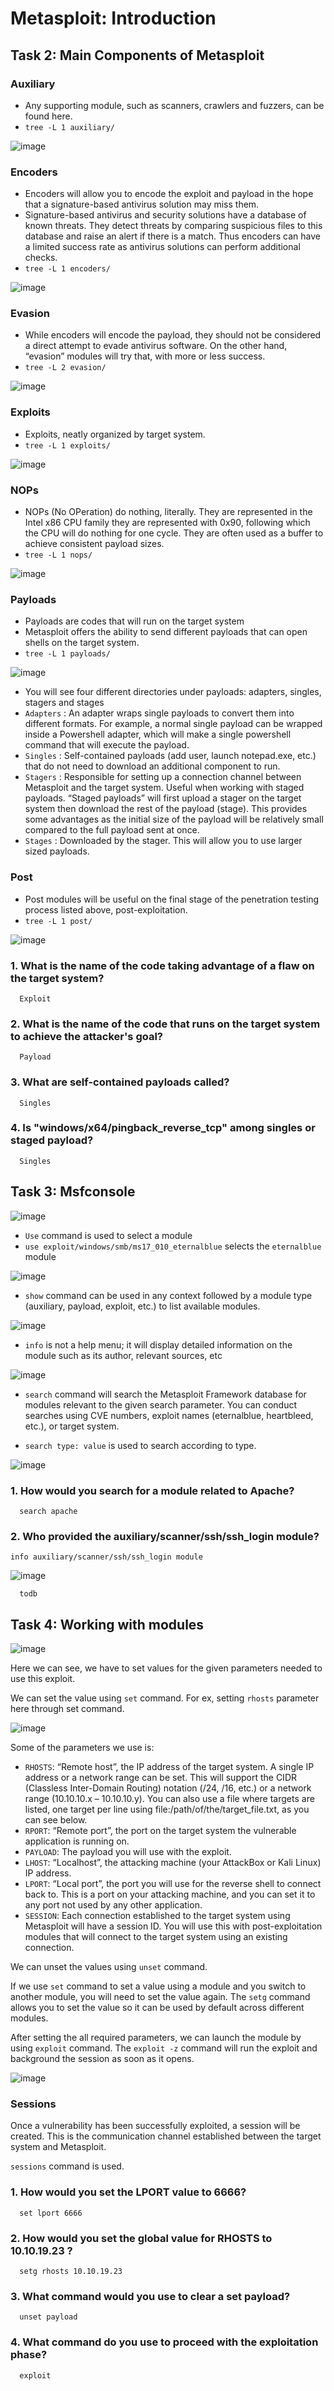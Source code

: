 # Metasploit: Introduction

## Task 2: Main Components of Metasploit

### Auxiliary

* Any supporting module, such as scanners, crawlers and fuzzers, can be found here.
* `tree -L 1 auxiliary/`

![image](https://github.com/tousif13/TryHackMe_Writeups/assets/33444140/2b5e89f7-cfed-422c-811c-b6279aca3f5c)

### Encoders

* Encoders will allow you to encode the exploit and payload in the hope that a signature-based antivirus solution may miss them.
* Signature-based antivirus and security solutions have a database of known threats. They detect threats by comparing suspicious files to this database and raise an alert if there is a match. Thus encoders can have a limited success rate as antivirus solutions can perform additional checks.
* `tree -L 1 encoders/`

![image](https://github.com/tousif13/TryHackMe_Writeups/assets/33444140/c93f8d06-f5fd-4882-837c-968e84c968c2)

### Evasion

* While encoders will encode the payload, they should not be considered a direct attempt to evade antivirus software. On the other hand, “evasion” modules will try that, with more or less success.
* `tree -L 2 evasion/`

![image](https://github.com/tousif13/TryHackMe_Writeups/assets/33444140/0c637ef5-ddca-4b9c-9a0b-ab9c2d9b882c)

### Exploits

* Exploits, neatly organized by target system.
* `tree -L 1 exploits/`

![image](https://github.com/tousif13/TryHackMe_Writeups/assets/33444140/c65ca9ca-8cd1-44f7-a2ad-df6b8502e01d)

### NOPs

* NOPs (No OPeration) do nothing, literally. They are represented in the Intel x86 CPU family they are represented with 0x90, following which the CPU will do nothing for one cycle. They are often used as a buffer to achieve consistent payload sizes.
* `tree -L 1 nops/`

![image](https://github.com/tousif13/TryHackMe_Writeups/assets/33444140/a1f16738-08ad-4846-b998-d8024b5ddaaf)

### Payloads

* Payloads are codes that will run on the target system
* Metasploit offers the ability to send different payloads that can open shells on the target system.
* `tree -L 1 payloads/`

![image](https://github.com/tousif13/TryHackMe_Writeups/assets/33444140/fc66e151-99c4-46a1-a1f4-3233747eec6e)

* You will see four different directories under payloads: adapters, singles, stagers and stages
* `Adapters` : An adapter wraps single payloads to convert them into different formats. For example, a normal single payload can be wrapped inside a Powershell adapter, which will make a single powershell command that will execute the payload.
* `Singles` : Self-contained payloads (add user, launch notepad.exe, etc.) that do not need to download an additional component to run.
* `Stagers` : Responsible for setting up a connection channel between Metasploit and the target system. Useful when working with staged payloads. “Staged payloads” will first upload a stager on the target system then download the rest of the payload (stage). This provides some advantages as the initial size of the payload will be relatively small compared to the full payload sent at once.
* `Stages` : Downloaded by the stager. This will allow you to use larger sized payloads.

### Post

* Post modules will be useful on the final stage of the penetration testing process listed above, post-exploitation.
* `tree -L 1 post/`

![image](https://github.com/tousif13/TryHackMe_Writeups/assets/33444140/ff255d5b-a19e-469d-97ee-7e739d96c3ec)

### 1. What is the name of the code taking advantage of a flaw on the target system?

      Exploit
      
### 2. What is the name of the code that runs on the target system to achieve the attacker's goal?

      Payload
      
### 3. What are self-contained payloads called?

      Singles
      
### 4. Is "windows/x64/pingback_reverse_tcp" among singles or staged payload?

      Singles
      
## Task 3: Msfconsole 

![image](https://github.com/tousif13/TryHackMe_Writeups/assets/33444140/5b596db3-348d-4ccf-8635-6231a527d55c)

* `Use` command is used to select a module
* `use exploit/windows/smb/ms17_010_eternalblue` selects the `eternalblue` module

![image](https://github.com/tousif13/TryHackMe_Writeups/assets/33444140/9b48fed9-ddc8-47ff-bd4f-6785b347a338)

* `show` command can be used in any context followed by a module type (auxiliary, payload, exploit, etc.) to list available modules.

![image](https://github.com/tousif13/TryHackMe_Writeups/assets/33444140/c859b019-30e2-422e-bc41-f3529b5175e8)

* `info` is not a help menu; it will display detailed information on the module such as its author, relevant sources, etc

![image](https://github.com/tousif13/TryHackMe_Writeups/assets/33444140/8a851949-dea2-44e6-947a-190690b9854a)

* `search` command will search the Metasploit Framework database for modules relevant to the given search parameter. You can conduct searches using CVE numbers, exploit names (eternalblue, heartbleed, etc.), or target system.

* `search type: value` is used to search according to type.

![image](https://github.com/tousif13/TryHackMe_Writeups/assets/33444140/d02f58a6-e688-421f-9ab8-bfe3f4f43b1c)

### 1. How would you search for a module related to Apache?

      search apache
      
### 2. Who provided the auxiliary/scanner/ssh/ssh_login module?
      
`info auxiliary/scanner/ssh/ssh_login module`
      
![image](https://github.com/tousif13/TryHackMe_Writeups/assets/33444140/05a0ccc1-a6ee-4a08-a918-fb07268250bf)

      todb

## Task 4: Working with modules 

![image](https://github.com/tousif13/TryHackMe_Writeups/assets/33444140/49b92297-74b9-451b-b0ab-a778ed755b25)

Here we can see, we have to set values for the given parameters needed to use this exploit.

We can set the value using `set` command. For ex, setting `rhosts` parameter here through set command.

![image](https://github.com/tousif13/TryHackMe_Writeups/assets/33444140/c9e99667-522b-4d38-9ded-aac7c279c1b6)

Some of the parameters we use is:

* `RHOSTS`: “Remote host”, the IP address of the target system. A single IP address or a network range can be set. This will support the CIDR (Classless Inter-Domain Routing) notation (/24, /16, etc.) or a network range (10.10.10.x – 10.10.10.y). You can also use a file where targets are listed, one target per line using file:/path/of/the/target_file.txt, as you can see below.
* `RPORT`: “Remote port”, the port on the target system the vulnerable application is running on.
* `PAYLOAD`: The payload you will use with the exploit.
* `LHOST`: “Localhost”, the attacking machine (your AttackBox or Kali Linux) IP address.
* `LPORT`: “Local port”, the port you will use for the reverse shell to connect back to. This is a port on your attacking machine, and you can set it to any port not used by any other application.
* `SESSION`: Each connection established to the target system using Metasploit will have a session ID. You will use this with post-exploitation modules that will connect to the target system using an existing connection.

We can unset the values using `unset` command.

If we use `set` command to set a value using a module and you switch to another module, you will need to set the value again. The `setg` command allows you to set the value so it can be used by default across different modules.

After setting the all required parameters, we can launch the module by using `exploit` command. The `exploit -z` command will run the exploit and background the session as soon as it opens.

![image](https://github.com/tousif13/TryHackMe_Writeups/assets/33444140/101a0b9b-170b-4856-9f51-bc62bd315d5c)

### Sessions

Once a vulnerability has been successfully exploited, a session will be created. This is the communication channel established between the target system and Metasploit.

`sessions` command is used.

### 1. How would you set the LPORT value to 6666?
      
      set lport 6666

### 2. How would you set the global value for RHOSTS  to 10.10.19.23 ?

      setg rhosts 10.10.19.23

### 3. What command would you use to clear a set payload?

      unset payload
      
### 4. What command do you use to proceed with the exploitation phase?

      exploit
